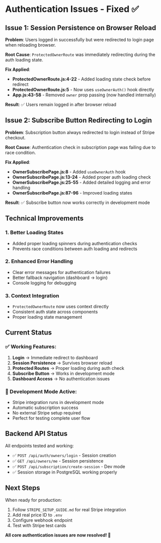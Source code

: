 # Authentication Issues - Fixed ✅

## Issue 1: Session Persistence on Browser Reload

**Problem**: Users logged in successfully but were redirected to login page when reloading browser.

**Root Cause**: `ProtectedOwnerRoute` was immediately redirecting during the auth loading state.

**Fix Applied**:
- **ProtectedOwnerRoute.js:4-22** - Added loading state check before redirect
- **ProtectedOwnerRoute.js:5** - Now uses `useOwnerAuth()` hook directly  
- **App.js:43-58** - Removed `owner` prop passing (now handled internally)

**Result**: ✅ Users remain logged in after browser reload

## Issue 2: Subscribe Button Redirecting to Login

**Problem**: Subscription button always redirected to login instead of Stripe checkout.

**Root Cause**: Authentication check in subscription page was failing due to race condition.

**Fix Applied**:
- **OwnerSubscribePage.js:8** - Added `useOwnerAuth` hook
- **OwnerSubscribePage.js:13-24** - Added proper auth loading check
- **OwnerSubscribePage.js:25-55** - Added detailed logging and error handling
- **OwnerSubscribePage.js:87-96** - Improved loading states

**Result**: ✅ Subscribe button now works correctly in development mode

## Technical Improvements

### 1. Better Loading States
- Added proper loading spinners during authentication checks
- Prevents race conditions between auth loading and redirects

### 2. Enhanced Error Handling  
- Clear error messages for authentication failures
- Better fallback navigation (dashboard → login)
- Console logging for debugging

### 3. Context Integration
- `ProtectedOwnerRoute` now uses context directly
- Consistent auth state across components
- Proper loading state management

## Current Status

### ✅ Working Features:
1. **Login** → Immediate redirect to dashboard
2. **Session Persistence** → Survives browser reload  
3. **Protected Routes** → Proper loading during auth check
4. **Subscribe Button** → Works in development mode
5. **Dashboard Access** → No authentication issues

### 🔧 Development Mode Active:
- Stripe integration runs in development mode
- Automatic subscription success 
- No external Stripe setup required
- Perfect for testing complete user flow

## Backend API Status

All endpoints tested and working:
- ✅ `POST /api/auth/owners/login` - Session creation
- ✅ `GET /api/owners/me` - Session persistence  
- ✅ `POST /api/subscription/create-session` - Dev mode
- ✅ Session storage in PostgreSQL working properly

## Next Steps

When ready for production:
1. Follow `STRIPE_SETUP_GUIDE.md` for real Stripe integration
2. Add real price ID to `.env`
3. Configure webhook endpoint
4. Test with Stripe test cards

**All core authentication issues are now resolved! 🎉**